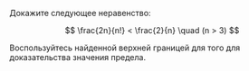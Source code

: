 Докажите следующее неравенство:

$$ \frac{2n}{n!} < \frac{2}{n} \quad (n > 3) $$

Воспользуйтесь найденной верхней границей для того для доказательства значения предела.